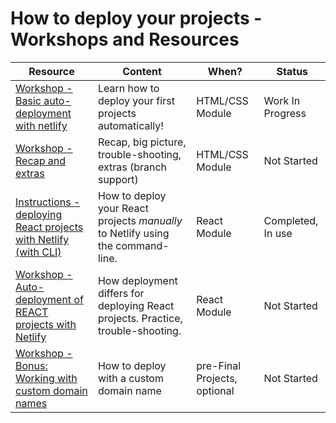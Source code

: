 # How to deploy your projects - Workshops and Resources

| Resource                       | Content                                                                          | When? | Status |
| ------------------------------ | -------------------------------------------------------------------------------- | ------ |------ |
| [Workshop - Basic auto-deployment with netlify](./1-for-html-module/workshop-1-basic-automatic-deployment-with-netlify.md) | Learn how to deploy your first projects automatically! | HTML/CSS Module | Work In Progress |
| [Workshop - Recap and extras](./1-for-html-module/workshop-2-extras.md) | Recap, big picture, trouble-shooting, extras (branch support) | HTML/CSS Module | Not Started |
| [Instructions - deploying React projects with Netlify (with CLI)](../netlify-hosting-instructions.md) | How to deploy your React projects *manually* to Netlify using the command-line. | React Module | Completed, In use |
| [Workshop - Auto-deployment of REACT projects with Netlify](./3-for-react-module/workshop-automatic-react-project-deployment-with-netlify.md) | How deployment differs for deploying React projects. Practice, trouble-shooting.  | React Module | Not Started |
| [Workshop - Bonus: Working with custom domain names](./9-extras) | How to deploy with a custom domain name | pre-Final Projects, optional | Not Started |
